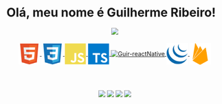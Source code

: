 # Olá, meu nome é Guilherme Ribeiro!



<div align="center">
  <a href="https://github.com/guir-ribeiro">
  <img height="180em" src="https://github-readme-stats.vercel.app/api/top-langs/?username=guir-ribeiro&layout=compact&langs_count=7&theme=dracula"/>
</div>

  <div style="display: inline_block" align="center" ><br>
  <img align="center" alt="Guir-HTML" height="50" width="50" src="https://raw.githubusercontent.com/devicons/devicon/master/icons/html5/html5-original.svg">
  <img align="center" alt="Guir-CSS" height="50" width="50" src="https://raw.githubusercontent.com/devicons/devicon/master/icons/css3/css3-original.svg">
  <img align="center" alt="Guir-Js" height="50" width="50" src="https://raw.githubusercontent.com/devicons/devicon/master/icons/javascript/javascript-plain.svg">
  <img align="center" alt="Guir-Ts" height="50" width="50" src="https://raw.githubusercontent.com/devicons/devicon/master/icons/typescript/typescript-plain.svg">
  <img align="center" alt="Guir-reactNative" height="50" width="80" src="https://www.datocms-assets.com/45470/1631026680-logo-react-native.png?fm=webp">
  <img align="center" alt="Guir-jQuery" height="50" width="50" src="https://raw.githubusercontent.com/devicons/devicon/master/icons/jquery/jquery-plain.svg">
  <img align="center" alt="Guir-Firebase" height="50" width="50" src="https://raw.githubusercontent.com/devicons/devicon/master/icons/firebase/firebase-plain.svg">
</div>

  ##
  
  <div  align="center"> <br>

  <a href="https://www.instagram.com/guir_ribeiro" target="_blank"><img src="https://img.shields.io/badge/-Instagram-%23E4405F?style=for-the-badge&logo=instagram&logoColor=white" target="_blank"></a>
  <a href = "mailto:#"><img src="https://img.shields.io/badge/-Gmail-%23333?style=for-the-badge&logo=gmail&logoColor=white" target="_blank"></a>
  <a href="https://www.linkedin.com/in/guir-ribeiro/" target="_blank"><img src="https://img.shields.io/badge/-LinkedIn-%230077B5?style=for-the-badge&logo=linkedin&logoColor=white" target="_blank"></a>
  <a href="https://www.tiktok.com/@juniorprajunior" target="_blank"><img src="https://img.shields.io/badge/-tiktok-%23333?style=for-the-badge&logo=tiktok&logoColor=white%22%20target=%22_blank%22" target="_blank"></a> 
 
</div>
